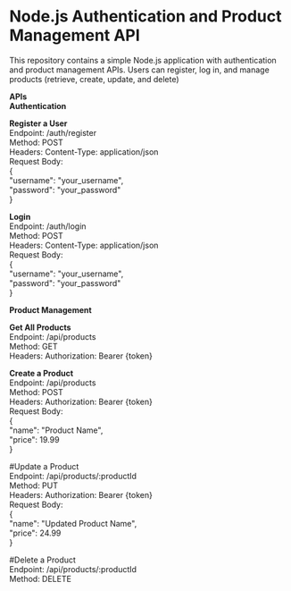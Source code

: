 # Node.js Authentication and Product Management API
This repository contains a simple Node.js application with authentication and product management APIs. Users can register, log   in, and manage products (retrieve, create, update, and delete)  
  
**APIs**    
**Authentication**  
  
**Register a User**  
 Endpoint: /auth/register  
Method: POST  
Headers: Content-Type: application/json  
Request Body:  
{  
  "username": "your_username",  
  "password": "your_password"  
}  
  
**Login**  
Endpoint: /auth/login  
Method: POST  
Headers: Content-Type: application/json  
Request Body:  
{  
  "username": "your_username",  
  "password": "your_password"  
}  
  
**Product Management**  
  
**Get All Products**  
Endpoint: /api/products  
Method: GET  
Headers: Authorization: Bearer {token}  
  
  
**Create a Product**  
Endpoint: /api/products  
Method: POST  
Headers: Authorization: Bearer {token}  
Request Body:  
{  
  "name": "Product Name",  
  "price": 19.99  
}  
  
  
#Update a Product  
Endpoint: /api/products/:productId  
Method: PUT  
Headers: Authorization: Bearer {token}  
Request Body:  
{  
  "name": "Updated Product Name",  
  "price": 24.99  
}  
  
  
#Delete a Product  
Endpoint: /api/products/:productId  
Method: DELETE  



